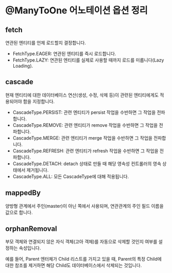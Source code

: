 # @ManyToOne 어노테이션 옵션 정리
## fetch
연관된 엔티티를 언제 로드할지 결정합니다.
- FetchType.EAGER: 연관된 엔티티를 즉시 로드합니다.
- FetchType.LAZY: 연관된 엔티티를 실제로 사용할 때까지 로드를 미룹니다(Lazy Loading).


## cascade
현재 엔티티에 대한 데이터베이스 연산(생성, 수정, 삭제 등)이 관련된 엔티티에게도 적용되어야 함을 지정합니다.

- CascadeType.PERSIST: 관련 엔티티가 persist 작업을 수반하면 그 작업을 전파합니다.
- CascadeType.REMOVE: 관련 엔티티가 remove 작업을 수반하면 그 작업을 전파합니다.
- CascadeType.MERGE: 관련 엔티티가 merge 작업을 수반하면 그 작업을 전파합니다.
- CascadeType.REFRESH: 관련 엔티티가 refresh 작업을 수반하면 그 작업을 전파합니다.
- CascadeType.DETACH: detach 상태로 만들 때 해당 영속성 컨트롤러의 영속 상태에서 제거됩니다.
- CascadeType.ALL: 모든 CascadeType에 대해 적용됩니다.


## mappedBy
양방형 관계에서 주인(master)이 아닌 쪽에서 사용되며, 연관관계의 주인 필드 이름을 값으로 합니다.


## orphanRemoval
부모 객체와 연결되지 않은 자식 객체(고아 객체)를 자동으로 삭제할 것인지 여부를 설정하는 속성입니다.

예를 들어, Parent 엔터체가 Child 리스트를 가지고 있을 때, Parent의 특정 Child에 대한 참조를 제거하면 해당 Child도 데이터베이스에서 삭제되는 것입니다.
